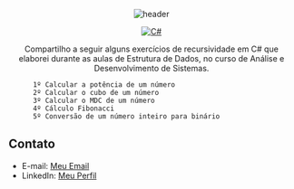 <p align="center">
  
<img src="https://camo.githubusercontent.com/82291b0fe831bfc6781e07fc5090cbd0a8b912bb8b8d4fec0696c881834f81ac/68747470733a2f2f70726f626f742e6d656469612f394575424971676170492e676966" width="100%" height="2">

</p>
<div align="center">
  
![header](https://capsule-render.vercel.app/api?type=soft&text=⭐️RECURSIVIDADE⭐&fontAlign=50&fontAlignY=60&fontSize=30&animation=fadeIn&height=100)

</div>

<div align="center">

  [![C#](https://img.shields.io/badge/Feito%20com-CSharp-purple)](#) 

</div>

<p align="center"> 
  Compartilho a seguir alguns exercícios de recursividade em C# que elaborei durante as aulas de Estrutura de Dados, no curso de Análise e Desenvolvimento de Sistemas. 

          1º Calcular a potência de um número 
          2º Calcular o cubo de um número 
          3º Calcular o MDC de um número 
          4º Cálculo Fibonacci
          5º Conversão de um número inteiro para binário 
</p>

## Contato

- E-mail: [Meu Email](mailto:agonsalvessissa@gmail.com)
- LinkedIn: [Meu Perfil](https://www.linkedin.com/in/alerrandra)

<p align="center">
<img src="https://camo.githubusercontent.com/82291b0fe831bfc6781e07fc5090cbd0a8b912bb8b8d4fec0696c881834f81ac/68747470733a2f2f70726f626f742e6d656469612f394575424971676170492e676966" width="100%" height="2">
</p>
